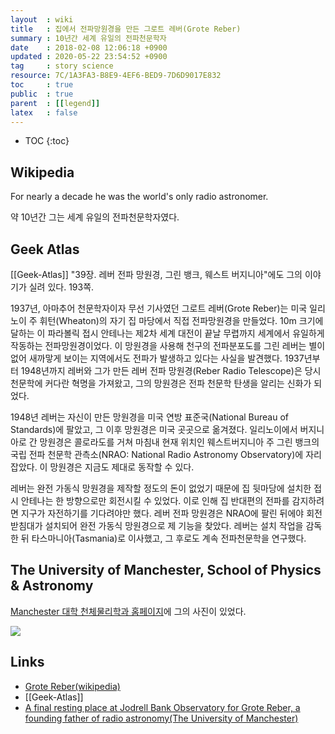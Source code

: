 ```yaml
---
layout  : wiki
title   : 집에서 전파망원경을 만든 그로트 레버(Grote Reber)
summary : 10년간 세계 유일의 전파천문학자
date    : 2018-02-08 12:06:18 +0900
updated : 2020-05-22 23:54:52 +0900
tag     : story science
resource: 7C/1A3FA3-B8E9-4EF6-BED9-7D6D9017E832
toc     : true
public  : true
parent  : [[legend]]
latex   : false
---
```

* TOC
{:toc}

## Wikipedia

>
For nearly a decade he was the world's only radio astronomer.

>
약 10년간 그는 세계 유일의 전파천문학자였다.

## Geek Atlas

[[Geek-Atlas]] "39장. 레버 전파 망원경, 그린 뱅크, 웨스트 버지니아"에도 그의 이야기가 실려 있다. 193쪽.

>
1937년, 아마추어 천문학자이자 무선 기사였던 그로트 레버(Grote Reber)는 미국 일리노이 주 휘턴(Wheaton)의 자기 집 마당에서 직접 전파망원경을 만들었다.
10m 크기에 달하는 이 파라볼릭 접시 안테나는 제2차 세계 대전이 끝날 무렵까지 세계에서 유일하게 작동하는 전파망원경이었다.
이 망원경을 사용해 천구의 전파분포도를 그린 레버는 별이 없어 새까맣게 보이는 지역에서도 전파가 발생하고 있다는 사실을 발견했다.
1937년부터 1948년까지 레버와 그가 만든 레버 전파 망원경(Reber Radio Telescope)은 당시 천문학에 커다란 혁명을 가져왔고, 그의 망원경은 전파 천문학 탄생을 알리는 신화가 되었다.

>
1948년 레버는 자신이 만든 망원경을 미국 연방 표준국(National Bureau of Standards)에 팔았고, 그 이후 망원경은 미국 곳곳으로 옮겨졌다.
일리노이에서 버지니아로 간 망원경은 콜로라도를 거쳐 마침내 현재 위치인 웨스트버지니아 주 그린 뱅크의 국립 전파 천문학 관측소(NRAO: National Radio Astronomy Observatory)에 자리잡았다.
이 망원경은 지금도 제대로 동작할 수 있다.

>
레버는 완전 가동식 망원경을 제작할 정도의 돈이 없었기 때문에 집 뒷마당에 설치한 접시 안테나는 한 방향으로만 회전시킬 수 있었다.
이로 인해 집 반대편의 전파를 감지하려면 지구가 자전하기를 기다려야만 했다.
레버 전파 망원경은 NRAO에 팔린 뒤에야 회전 받침대가 설치되어 완전 가동식 망원경으로 제 기능을 찾았다.
레버는 설치 작업을 감독한 뒤 타스마니아(Tasmania)로 이사했고, 그 후로도 계속 전파천문학을 연구했다.

## The University of Manchester, School of Physics & Astronomy

[Manchester 대학 천체물리학과 홈페이지](http://www.jb.man.ac.uk/news/2004/reber/)에 그의 사진이 있었다.

![]( /resource/wiki/Grote-Reber-home-made-radio-astronomy/Grote-Reber.jpg )

## Links

* [Grote Reber(wikipedia)](https://en.wikipedia.org/wiki/Grote_Reber )
* [[Geek-Atlas]]
* [A final resting place at Jodrell Bank Observatory for Grote Reber, a founding father of radio astronomy(The University of Manchester)](http://www.jb.man.ac.uk/news/2004/reber/)

